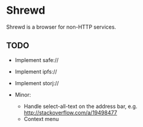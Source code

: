 # Shrewd

Shrewd is a browser for non-HTTP services.

## TODO

* Implement safe://
* Implement ipfs://
* Implement storj://
* Minor:
  
  * Handle select-all-text on the address bar, e.g. http://stackoverflow.com/a/19498477
  * Context menu